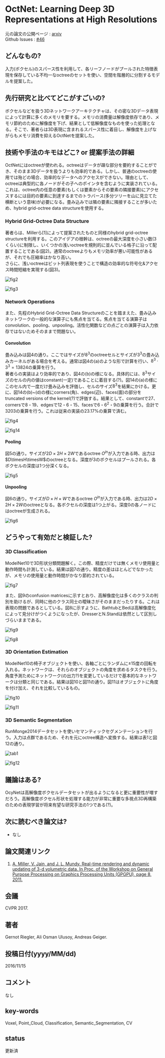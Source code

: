 # OctNet: Learning Deep 3D Representations at High Resolutions

元の論文の公開ページ : [arxiv](https://arxiv.org/abs/1611.05009)  
Github Issues : [#46](https://github.com/Obarads/obarads.github.io/issues/46)

## どんなもの?
入力(ボクセル)のスパース性を利用して、各リーフノードがプールされた特徴表現を保存している不均一なoctreeのセットを使い、空間を階層的に分割するモデルを提案した。

## 先行研究と比べてどこがすごいの?
ボクセルなどを扱う3Dネットワークアーキテクチャは、その密な3Dデータ表現によって計算に多くのメモリを要する。メモリの消費量は解像度依存であり、メモリ節約のために解像度を下げ、結果として低解像度なものを使った処理となる。そこで、著者らは3D表現に含まれるスパース性に着目し、解像度を上げながらもメモリ消費を抑えるOctNetを提案した。

## 技術や手法のキモはどこ? or 提案手法の詳細
OctNetにはoctreeが使われる。octreeはデータが疎な部分を要約することができ、そのまま3Dデータを扱うよりも効率的である。しかし、普通のoctreeの使用では殆どの場合、効率的なデータへのアクセスができない。理由として、octreeは典型的に各ノードがその子へのポインタを含むように実装されている。これは、octree内の任意の要素(もしくは要素からその要素の隣接要素)にアクセスするには目的の要素に到達するまでのトラバース(多分ツリーを山に見立てた横断という意味)が必要になる。畳み込みでは隣の要素に隣接することが多いため、hybrid grid-octree data structureを使用する。

### Hybrid Grid-Octree Data Structure
著者らは、Millerら[1]によって提案されたものと同様のhybrid grid-octree structureを利用する。このアイデアの根幹は、octreeの最大深度を小さい数(3くらい)に制限し、いくつかの浅いoctreeを規則的に並んでいる格子に沿って配置することである(図2)。通常のoctreeよりもメモリ効率が悪い可能性があるが、それでも圧縮率はかなり高い。  
さらに、浅いoctreeはビット列表現を使うことで構造の効率的な符号化&アクセス時間短縮を実現する(図3)。

![fig2](img/OLD3RaHR/fig2.png)

![fig3](img/OLD3RaHR/fig3.png)

### Network Operations
また、先程のHybrid Grid-Octree Data Structureのことを踏まえた、畳み込みネットワークの一般的な演算子にも焦点を当てる。焦点を当てる演算子はconvolution、pooling、unpooling。活性化関数などの点ごとの演算子は入力依存ではないためそのままで問題ない。

#### Convolution
畳み込みは図4の通り。ここではサイズが$8^3$のoctreeセルとサイズが$3^3$の畳み込みカーネルがある場合を考える。通常は図4の(a)のような形で計算を行い、$8^3\cdot 3^3=13824$の乗算を行う。  
著者らの実装はより効率的であり、図4の(b)の様になる。具体的には、$8^3$サイズのセルの内の値はconstant(一定)であることに着目する(?)。図14の(a)の様にこのセル内で一度だけ畳み込みを評価し、セルのサイズ$8^3$を結果にかける。更に、図14の(b)~(d)の様にcorners(角)、edges(辺)、faces(面)の部分をtruncated versions of the kernel(?)で評価する。結果として、constantで27、cornersで8・19、edgesで12・6・15、facesで$6・6^2・9$の乗算を行う。合計で3203の乗算を行う。これは従来の実装の23.17%の乗算で済む。

![fig4](img/OLD3RaHR/fig4.png)

![fig14](img/OLD3RaHR/fig14.png)

#### Pooling
図5の通り。サイズが$2D\times2H\times2W$であるoctree $O^{in}$が入力である時、出力は$D\timesH\timesW$のoctreeとなる。深度が3のボクセルはプールされる。各ボクセルの深度は1つ分深くなる。

![fig5](img/OLD3RaHR/fig5.png)

#### Unpooling
図6の通り。サイズが$D\times H\times W$であるoctree $O^{in}$が入力である時、出力は$2D\times2H\times2W$のoctreeとなる。各ボクセルの深度は1つ上がる。深度0の各ノードにはoctreeが生成される。

![fig6](img/OLD3RaHR/fig6.png)

## どうやって有効だと検証した?
### 3D Classification
ModelNet10で3D形状分類問題解く。この際、精度だけでは無くメモリ使用量と動作時間も計測している。結果は図7の通り。精度の差はほとんどでなかったが、メモリの使用量と動作時間がかなり節約されている。

![fig7](img/OLD3RaHR/fig7.png)

また、図9のconfusion matricesに示すとおり、高解像度化は多くのクラスの判別を助けるが、同時に他のクラス同士の曖昧さがそのままだったりする。これは表現の問題であるとしている。図8に示すように、BathtubとBedは高解像度化によって見分けがつくようになったが、DresserとN.Standは依然として区別しづらいままである。

![fig9](img/OLD3RaHR/fig9.png)

![fig8](img/OLD3RaHR/fig8.png)

### 3D Orientation Estimation
ModelNet10の椅子オブジェクトを使い、各軸ごとにランダムに$\pm 15$度の回転を入れる。ネットワークは、それらのオブジェクトの角度を求めるタスクを行う。角度予測ためにネットワーク(の出力?)を変更しているだけで基本的なネットワークは分類と同じである。結果は図10と図11の通り。図11はオブジェクトに角度を付け加え、それを比較しているもの。

![fig10](img/OLD3RaHR/fig10.png)

![fig11](img/OLD3RaHR/fig11.png)

### 3D Semantic Segmentation
RunMonge2014データセットを使いセマンティックセグメンテーションを行う。入力は点群であるため、それを元にoctree構造へ変換する。結果は表1と図12の通り。

![tab1](img/OLD3RaHR/tab1.png)

![fig12](img/OLD3RaHR/fig12.png)

## 議論はある?
OcyNetは高解像度ボクセルデータセットが出るようになると更に重要性が増すだろう。高解像度ボクセル形状を処理する能力が非常に重要な多視点3D再構築のための表現学習が将来有望な研究手法の1つである(?)。

## 次に読むべき論文は?
- なし

## 論文関連リンク
1. [A. Miller, V. Jain, and J. L. Mundy. Real-time rendering and dynamic updating of 3-d volumetric data. In Proc. of the Workshop on General Purpose Processing on Graphics Processing Units (GPGPU), page 8, 2011.](https://dl.acm.org/citation.cfm?id=1964190)

## 会議
CVPR 2017.

## 著者
Gernot Riegler, Ali Osman Ulusoy, Andreas Geiger.

## 投稿日付(yyyy/MM/dd)
2016/11/15

## コメント
なし

## key-words
Voxel, Point_Cloud, Classification, Semantic_Segmentation, CV

## status
更新済